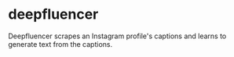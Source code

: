 # deepfluencer
Deepfluencer scrapes an Instagram profile's captions and learns to generate text from the captions.
